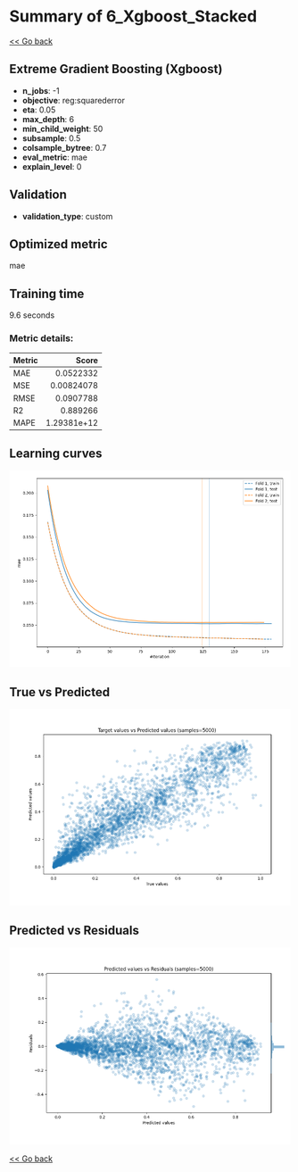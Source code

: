 # Summary of 6_Xgboost_Stacked

[<< Go back](../README.md)


## Extreme Gradient Boosting (Xgboost)
- **n_jobs**: -1
- **objective**: reg:squarederror
- **eta**: 0.05
- **max_depth**: 6
- **min_child_weight**: 50
- **subsample**: 0.5
- **colsample_bytree**: 0.7
- **eval_metric**: mae
- **explain_level**: 0

## Validation
 - **validation_type**: custom

## Optimized metric
mae

## Training time

9.6 seconds

### Metric details:
| Metric   |       Score |
|:---------|------------:|
| MAE      | 0.0522332   |
| MSE      | 0.00824078  |
| RMSE     | 0.0907788   |
| R2       | 0.889266    |
| MAPE     | 1.29381e+12 |



## Learning curves
![Learning curves](learning_curves.png)
## True vs Predicted

![True vs Predicted](true_vs_predicted.png)


## Predicted vs Residuals

![Predicted vs Residuals](predicted_vs_residuals.png)



[<< Go back](../README.md)
